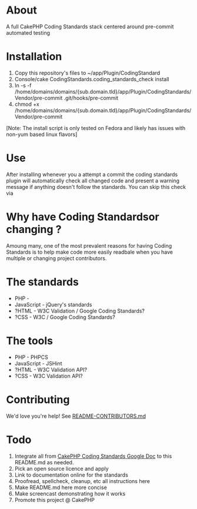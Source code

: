 # About
A full CakePHP Coding Standards stack centered around pre-commit automated testing

# Installation
1. Copy this repository's files to ~/app/Plugin/CodingStandard
1. Console/cake CodingStandards.coding_standards_check install
1. ln -s -f /home/domains/domains/{sub.domain.tld}/app/Plugin/CodingStandards/Vendor/pre-commit .git/hooks/pre-commit
1. chmod +x /home/domains/domains/{sub.domain.tld}/app/Plugin/CodingStandards/Vendor/pre-commit

[Note: The install script is only tested on Fedora and likely has issues with non-yum based linux flavors]

# Use
After installing whenever you a attempt a commit the coding standards plugin will automatically check all changed code and present a warning message if anything doesn't follow the standards.  You can skip this check via 

# Why have Coding Standardsor changing ?
Amoung many, one of the most prevalent reasons for having Coding Standards is to help make code more easily readbale when you have multiple or changing project contributors.

# The standards
* PHP - 
* JavaScript - jQuery's standards
* ?HTML - W3C Validation / Google Coding Standards?
* ?CSS - W3C / Google Coding Standards?

# The tools
* PHP - PHPCS
* JavaScript - JSHint
* ?HTML - W3C Validation API?
* ?CSS - W3C Validation API?

# Contributing
We'd love you're help! See [README-CONTRIBUTORS.md](README-CONTRIBUTORS.md)

# Todo
1. Integrate all from [CakePHP Coding Standards Google Doc](http://goo.gl/yYtgD) to this README.md as needed.
1. Pick an open source licence and apply
1. Link to documentation online for the standards
1. Proofread, spellcheck, cleanup, etc all instructions here
1. Make README.md here more concise
1. Make screencast demonstrating how it works
1. Promote this project @ CakePHP
